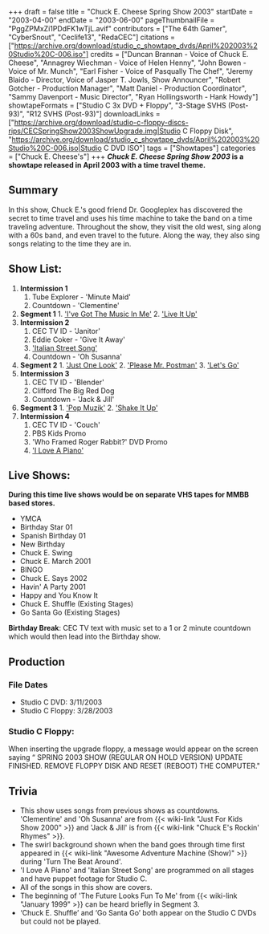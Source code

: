 +++
draft = false
title = "Chuck E. Cheese Spring Show 2003"
startDate = "2003-04-00"
endDate = "2003-06-00"
pageThumbnailFile = "PggZPMxZi1PDdFK1wTjL.avif"
contributors = ["The 64th Gamer", "CyberSnout", "Ceclife13", "RedaCEC"]
citations = ["https://archive.org/download/studio_c_showtape_dvds/April%202003%20Studio%20C-006.iso"]
credits = ["Duncan Brannan - Voice of Chuck E. Cheese", "Annagrey Wiechman - Voice of Helen Henny", "John Bowen - Voice of Mr. Munch", "Earl Fisher - Voice of Pasqually The Chef", "Jeremy Blaido - Director, Voice of Jasper T. Jowls, Show Announcer", "Robert Gotcher - Production Manager", "Matt Daniel - Production Coordinator", "Sammy Davenport - Music Director", "Ryan Hollingsworth - Hank Howdy"]
showtapeFormats = ["Studio C 3x DVD + Floppy", "3-Stage SVHS (Post-93)", "R12 SVHS (Post-93)"]
downloadLinks = ["https://archive.org/download/studio-c-floppy-discs-rips/CECSpringShow2003ShowUpgrade.img|Studio C Floppy Disk", "https://archive.org/download/studio_c_showtape_dvds/April%202003%20Studio%20C-006.iso|Studio C DVD ISO"]
tags = ["Showtapes"]
categories = ["Chuck E. Cheese's"]
+++
***Chuck E. Cheese Spring Show 2003* is a showtape released in April 2003 with a time travel theme.**

## Summary

In this show, Chuck E.'s good friend Dr. Googleplex has discovered the secret to time travel and uses his time machine to take the band on a time traveling adventure. Throughout the show, they visit the old west, sing along with a 60s band, and even travel to the future. Along the way, they also sing songs relating to the time they are in.

## Show List:

1.  **Intermission 1**
    1.   Tube Explorer - 'Minute Maid'
    2.  Countdown - 'Clementine'
2.   **Segment 1**
    1.   ['I've Got The Music In Me'](https://en.wikipedia.org/wiki/I%27ve_Got_the_Music_in_Me)
    2.   ['Live It Up'](https://en.wikipedia.org/wiki/Live_It_Up_(Marshall_Dyllon_song))
3.  **Intermission 2**
    1.  CEC TV ID - 'Janitor'
    2.   Eddie Coker - 'Give It Away'
    3.   ['Italian Street Song'](https://en.wikipedia.org/wiki/Italian_Street_Song)
    4.  Countdown - 'Oh Susanna'
4.   **Segment 2**
    1.   ['Just One Look'](https://en.wikipedia.org/wiki/Just_One_Look_(song))
    2.   ['Please Mr. Postman'](https://en.wikipedia.org/wiki/Please_Mr._Postman)
    3.   ['Let's Go'](https://en.wikipedia.org/wiki/Let%27s_Go_(The_Cars_song))
5.  **Intermission 3**
    1.  CEC TV ID - 'Blender'
    2.   Clifford The Big Red Dog
    3.  Countdown - 'Jack & Jill'
6.   **Segment 3**
    1.   ['Pop Muzik'](https://en.wikipedia.org/wiki/Pop_Muzik)
    2.   ['Shake It Up'](https://en.wikipedia.org/wiki/Shake_It_Up_(The_Cars_song))
7.  **Intermission 4**
    1.  CEC TV ID - 'Couch'
    2.   PBS Kids Promo
    3.   'Who Framed Roger Rabbit?' DVD Promo
    4.   ['I Love A Piano'](https://en.wikipedia.org/wiki/I_Love_a_Piano)

## Live Shows:

**During this time live shows would be on separate VHS tapes for MMBB based stores.**

-  YMCA 
- Birthday Star 01
- Spanish Birthday 01
- New Birthday
- Chuck E. Swing
- Chuck E. March 2001
- BINGO
- Chuck E. Says 2002
- Havin' A Party 2001
- Happy and You Know It
- Chuck E. Shuffle (Existing Stages)
- Go Santa Go (Existing Stages)

**Birthday Break**: CEC TV text with music set to a 1 or 2 minute countdown which would then lead into the Birthday show.

## Production

### File Dates

- Studio C DVD: 3/11/2003
- Studio C Floppy: 3/28/2003

### Studio C Floppy:

When inserting the upgrade floppy, a message would appear on the screen saying
“ SPRING 2003 SHOW (REGULAR ON HOLD VERSION) UPDATE FINISHED.
 REMOVE FLOPPY DISK AND RESET (REBOOT) THE COMPUTER."


## Trivia
- This show uses songs from previous shows as countdowns. 'Clementine' and 'Oh Susanna' are from {{< wiki-link "Just For Kids Show 2000" >}} and 'Jack & Jill' is from {{< wiki-link "Chuck E's Rockin' Rhymes" >}}.
- The swirl background shown when the band goes through time first appeared in {{< wiki-link "Awesome Adventure Machine (Show)" >}} during 'Turn The Beat Around'.
- 'I Love A Piano' and 'Italian Street Song' are programmed on all stages and have puppet footage for Studio C.
- All of the songs in this show are covers.
- The beginning of 'The Future Looks Fun To Me' from {{< wiki-link "January 1999" >}} can be heard briefly in Segment 3.
- ‘Chuck E. Shuffle’ and ‘Go Santa Go’ both appear on the Studio C DVDs but could not be played.
